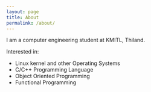 ```yaml
---
layout: page
title: About
permalink: /about/
---
```

I am a computer engineering student at KMITL, Thiland.

Interested in:
* Linux kernel and other Operating Systems
* C/C++ Programming Language
* Object Oriented Programming
* Functional Programming
